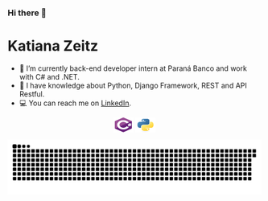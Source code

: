 ### Hi there 👋

# Katiana Zeitz

- 🔭 I’m currently back-end developer intern at Paraná Banco and work with C# and .NET.
- 🌱 I have knowledge about Python, Django Framework, REST and API Restful. 
- 💻 You can reach me on <a href="https://www.linkedin.com/in/katianazeitz/?locale=en_US" >LinkedIn</a>.

<div align="center">
  <img align="center" alt="Rafa-Csharp" height="30" width="40" src="https://raw.githubusercontent.com/devicons/devicon/master/icons/csharp/csharp-original.svg">
  <img align="center" alt="Rafa-Python" height="30" width="40" src="https://raw.githubusercontent.com/devicons/devicon/master/icons/python/python-original.svg">
</div>

  ![Snake animation](https://github.com/katianaz/katianaz/blob/output/github-contribution-grid-snake.svg)
